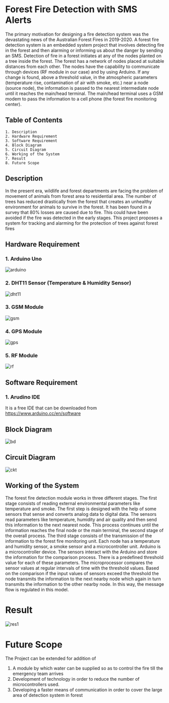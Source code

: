 # **Forest Fire Detection with SMS Alerts**

The primary motivation for designing a fire detection system was the devastating news of the Australian Forest Fires in 2019-2020. 
A forest fire detection system is an embedded system project that involves detecting fire in the forest and then alarming or informing us about the danger by sending an SMS. Detection of fire in a forest initiates at any of the nodes planted on a tree inside the forest. The forest has a network of nodes placed at suitable distances from each other. The nodes have the capability to communicate through devices (RF module in our case) and by using Arduino. If any change is found, above a threshold value, in the atmospheric parameters (temperature rise, contamination of air with smoke, etc.) near a node (source node), the information is passed to the nearest intermediate node until it reaches the main/head terminal. The main/head terminal uses a GSM modem to pass the information to a cell phone (the forest fire monitoring center).

## Table of Contents
    1. Description
    2. Hardware Requirement
    3. Software Requirement
    4. Block Diagram
    5. Circuit Diagram
    6. Working of the System
    7. Result
    8. Future Scope
    
## Description
In the present era, wildlife and forest departments are facing the problem of movement of animals from forest area to residential area. The number of trees has reduced drastically from the forest that creates an unhealthy environment for animals to survive in the forest. It has been found in a survey that 80% losses are caused due to fire. This could have been avoided if the fire was detected in the early stages. This project proposes a system for tracking and alarming for the protection of trees against forest fires

## Hardware Requirement
### 1. Arduino Uno

 ![arduino](https://encrypted-tbn0.gstatic.com/images?q=tbn:ANd9GcR2YjUpS0aymH4CJbBzL7sK1iVgSb4c9RXffw&usqp=CAU)
 
### 2. DHT11 Sensor (Temperature & Humidity Sensor)

![dht11](https://encrypted-tbn0.gstatic.com/images?q=tbn:ANd9GcQRfe5IC9jjOpvWSKQMyLQT4_BWKfgmc_6-dQ&usqp=CAU)
### 3. GSM Module
![gsm](https://encrypted-tbn0.gstatic.com/images?q=tbn:ANd9GcQQ5s9jmo_pSycY42_YG51sb4C_aIe7MmhmlsmsxZvXXOhpyQdGWm7siKM4YOdPg-JreZ8&usqp=CAU)
### 4. GPS Module
![gps](https://encrypted-tbn0.gstatic.com/images?q=tbn:ANd9GcTTaLUBLVYjXcEg1SyxCDg2OZKVBXKoVDjCVQ&usqp=CAU)
### 5. RF Module
![rf](https://encrypted-tbn0.gstatic.com/images?q=tbn:ANd9GcTonRxyscyzwWcb_s5KpxfHpK6CU0KWMLpLHg&usqp=CAU)
## Software Requirement
### 1. Arudino IDE
It is a free IDE that can be downloaded from https://www.arduino.cc/en/software
## Block Diagram
![bd](https://i.imgur.com/q1FDPSD.png)
## Circuit Diagram
![ckt](https://i.imgur.com/ognBUbL.png)
## Working of the System
The forest fire detection module works in three different stages. The first stage consists of reading external environmental parameters like temperature and smoke. The first step is designed with the help of some sensors that sense and converts analog data to digital data. The sensors read parameters like temperature, humidity and air quality and then send this information to the next nearest node. This process continues until the information reaches the final node or the main terminal, the second stage of the overall process. The third stage consists of the transmission of the information to the forest fire monitoring unit. Each node has a temperature and humidity sensor, a smoke sensor and a microcontroller unit. Arduino is a microcontroller device. The sensors interact with the Arduino and store the information for the comparison process. There is a predefined threshold value for each of these parameters. The microprocessor compares the sensor values at regular intervals of time with the threshold values. Based on the comparison if the input values of sensors exceed the threshold the node transmits the information to the next nearby node which again in turn transmits the information to the other nearby node. In this way, the message flow is regulated in this model.

# Result
![res1](https://i.imgur.com/ZYT9Y9C.png)

# Future Scope
The Project can be extended for addition of
1. A module by which water can be supplied so as to control the fire till the emergency team arrives
2. Development of technology in order to reduce the number of microcontrollers used.
3. Developing a faster means of communication in order to cover the large area of detection system in forest







